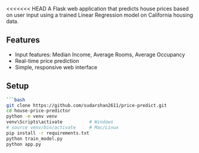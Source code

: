 
<<<<<<< HEAD
A Flask web application that predicts house prices based on user input using a trained Linear Regression model on California housing data.

## Features

- Input features: Median Income, Average Rooms, Average Occupancy
- Real-time price prediction
- Simple, responsive web interface

## Setup

```bash
```bash
git clone https://github.com/sudarshan2611/price-predict.git
cd house-price-predictor
python -m venv venv
venv\Scripts\activate          # Windows
# source venv/bin/activate     # Mac/Linux
pip install -r requirements.txt
python train_model.py
python app.py

